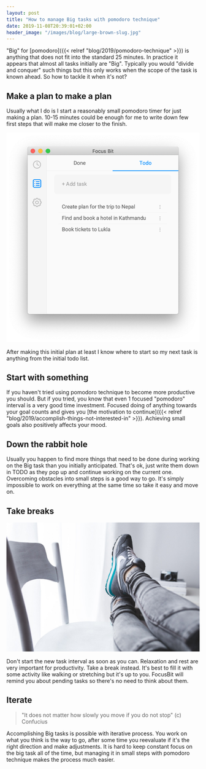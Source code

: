 ```yaml
---
layout: post
title: "How to manage Big tasks with pomodoro technique"
date: 2019-11-08T20:39:01+02:00
header_image: "/images/blog/large-brown-slug.jpg"
---
```


"Big" for [pomodoro]({{< relref "blog/2019/pomodoro-technique" >}}) is anything that does not fit into the standard 25 minutes. In practice it appears that almost all tasks initially are "Big". Typically you would "divide and conquer" such things but this only works when the scope of the task is known ahead. So how to tackle it when it's not?

## Make a plan to make a plan

Usually what I do is I start a reasonably small pomodoro timer for just making a plan. 10-15 minutes could be enough for me to write down few first steps that will make me closer to the finish.

![Planning](/images/blog/planning.png)

After making this initial plan at least I know where to start so my next task is anything from the initial todo list.

## Start with something

If you haven't tried using pomodoro technique to become more productive you should. But if you tried, you know that even 1 focused "pomodoro" interval is a very good time investment. Focused doing of anything towards your goal counts and gives you [the motivation to continue]({{< relref "blog/2019/accomplish-things-not-interested-in" >}}). Achieving small goals also positively affects your mood.

## Down the rabbit hole

Usually you happen to find more things that need to be done during working on the Big task than you initially anticipated. That's ok, just write them down in TODO as they pop up and continue working on the current one. Overcoming obstacles into small steps is a good way to go. It's simply impossible to work on everything at the same time so take it easy and move on.

## Take breaks

![Take rest](/images/blog/take-rest.jpg)

Don't start the new task interval as soon as you can. Relaxation and rest are very important for productivity. Take a break instead. It's best to fill it with some activity like walking or stretching but it's up to you. FocusBit will remind you about pending tasks so there's no need to think about them.

## Iterate

> "It does not matter how slowly you move if you do not stop" (c) Confucius

Accomplishing Big tasks is possible with iterative process. You work on what you think is the way to go, after some time you reevaluate if it's the right direction and make adjustments. It is hard to keep constant focus on the big task all of the time, but managing it in small steps with pomodoro technique makes the process much easier.

